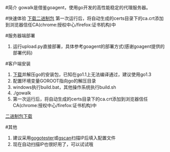 #简介
gowalk是借鉴goagent，使用go开发的高性能稳定的代理服务器。

#快速体验
[下载二进制包](http://pan.baidu.com/s/1hq69vAO)
第一次运行后，将自动生成的certs目录下的ca.crt添加到浏览器信任CA(chrome:授权中心/firefox:证书机构)中

#服务器端部署
1. 运行upload.py直接部署，具体参考goagent的部署方式(感谢goagent提供的部署代码)

#客户端安装
1. [下载](https://golang.org/dl/)并解压go的安装包，已知在go1.1上无法编译通过，建议使用go1.3
2. 配置环境变量GOROOT指向go的解压目录
3. windows执行build.bat，其他操作系统执行build.sh
4. ./gowalk
5. 第一次运行后，将自动生成的certs目录下的ca.crt添加到浏览器信任CA(chrome:授权中心/firefox:证书机构)中

[二进制包下载](http://pan.baidu.com/s/1hq69vAO)

#其他
1. 建议采用[gogotester](https://github.com/azzvx/gogotester)或[gscan](https://github.com/yinqiwen/gscan)扫描IP后填入配置文件
2. 现在自动扫描IP也很好用了，可以试试哦
